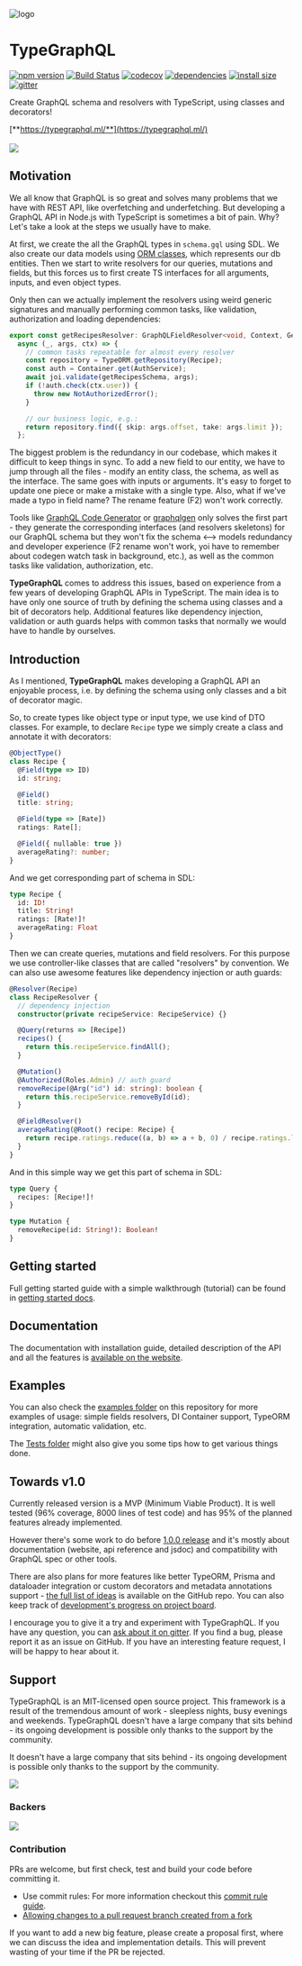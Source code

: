 ![logo](https://github.com/19majkel94/type-graphql/blob/master/logo.png?raw=true)

# TypeGraphQL

[![npm version](https://badge.fury.io/js/type-graphql.svg)](https://badge.fury.io/js/type-graphql)
[![Build Status](https://travis-ci.org/19majkel94/type-graphql.svg?branch=master)](https://travis-ci.org/19majkel94/type-graphql)
[![codecov](https://codecov.io/gh/19majkel94/type-graphql/branch/master/graph/badge.svg)](https://codecov.io/gh/19majkel94/type-graphql)
[![dependencies](https://david-dm.org/19majkel94/type-graphql/status.svg)](https://david-dm.org/19majkel94/type-graphql)
[![install size](https://packagephobia.now.sh/badge?p=type-graphql)](https://packagephobia.now.sh/result?p=type-graphql)
[![gitter](https://badges.gitter.im/type-graphql.svg)](https://gitter.im/type-graphql?utm_source=badge&utm_medium=badge&utm_campaign=pr-badge&utm_content=badge)

Create GraphQL schema and resolvers with TypeScript, using classes and decorators!

[**https://typegraphql.ml/**](https://typegraphql.ml/)
<br>
<br>
[![](https://opencollective.com/typegraphql/donate/button.png?color=white)](https://opencollective.com/typegraphql)

## Motivation

We all know that GraphQL is so great and solves many problems that we have with REST API, like overfetching and underfetching. But developing a GraphQL API in Node.js with TypeScript is sometimes a bit of pain. Why? Let's take a look at the steps we usually have to make.

At first, we create the all the GraphQL types in `schema.gql` using SDL. We also create our data models using [ORM classes](https://github.com/typeorm/typeorm), which represents our db entities. Then we start to write resolvers for our queries, mutations and fields, but this forces us to first create TS interfaces for all arguments, inputs, and even object types.

Only then can we actually implement the resolvers using weird generic signatures and manually performing common tasks, like validation, authorization and loading dependencies:

```ts
export const getRecipesResolver: GraphQLFieldResolver<void, Context, GetRecipesArgs> =
  async (_, args, ctx) => {
    // common tasks repeatable for almost every resolver
    const repository = TypeORM.getRepository(Recipe);
    const auth = Container.get(AuthService);
    await joi.validate(getRecipesSchema, args);
    if (!auth.check(ctx.user)) {
      throw new NotAuthorizedError();
    }

    // our business logic, e.g.:
    return repository.find({ skip: args.offset, take: args.limit });
  };
```

The biggest problem is the redundancy in our codebase, which makes it difficult to keep things in sync. To add a new field to our entity, we have to jump through all the files - modify an entity class, the schema, as well as the interface. The same goes with inputs or arguments. It's easy to forget to update one piece or make a mistake with a single type. Also, what if we've made a typo in field name? The rename feature (F2) won't work correctly.

Tools like [GraphQL Code Generator](https://github.com/dotansimha/graphql-code-generator) or [graphqlgen](https://github.com/prisma/graphqlgen) only solves the first part - they generate the corresponding interfaces (and resolvers skeletons) for our GraphQL schema but they won't fix the schema <--> models redundancy and developer experience (F2 rename won't work, yoi have to remember about codegen watch task in background, etc.), as well as the common tasks like validation, authorization, etc.

**TypeGraphQL** comes to address this issues, based on experience from a few years of developing GraphQL APIs in TypeScript. The main idea is to have only one source of truth by defining the schema using classes and a bit of decorators help. Additional features like dependency injection, validation or auth guards helps with common tasks that normally we would have to handle by ourselves.

## Introduction

As I mentioned, **TypeGraphQL** makes developing a GraphQL API an enjoyable process, i.e. by defining the schema using only classes and a bit of decorator magic.

So, to create types like object type or input type, we use kind of DTO classes.
For example, to declare `Recipe` type we simply create a class and annotate it with decorators:

```ts
@ObjectType()
class Recipe {
  @Field(type => ID)
  id: string;

  @Field()
  title: string;

  @Field(type => [Rate])
  ratings: Rate[];

  @Field({ nullable: true })
  averageRating?: number;
}
```

And we get corresponding part of schema in SDL:

```graphql
type Recipe {
  id: ID!
  title: String!
  ratings: [Rate!]!
  averageRating: Float
}
```

Then we can create queries, mutations and field resolvers. For this purpose we use controller-like classes that are called "resolvers" by convention. We can also use awesome features like dependency injection or auth guards:

```ts
@Resolver(Recipe)
class RecipeResolver {
  // dependency injection
  constructor(private recipeService: RecipeService) {}

  @Query(returns => [Recipe])
  recipes() {
    return this.recipeService.findAll();
  }

  @Mutation()
  @Authorized(Roles.Admin) // auth guard
  removeRecipe(@Arg("id") id: string): boolean {
    return this.recipeService.removeById(id);
  }

  @FieldResolver()
  averageRating(@Root() recipe: Recipe) {
    return recipe.ratings.reduce((a, b) => a + b, 0) / recipe.ratings.length;
  }
}
```

And in this simple way we get this part of schema in SDL:

```graphql
type Query {
  recipes: [Recipe!]!
}

type Mutation {
  removeRecipe(id: String!): Boolean!
}
```

## Getting started

Full getting started guide with a simple walkthrough (tutorial) can be found in [getting started docs](https://typegraphql.ml/docs/getting-started.html).

## Documentation

The documentation with installation guide, detailed description of the API and all the features is [available on the website](https://typegraphql.ml/).

## Examples

You can also check the [examples folder](https://github.com/19majkel94/type-graphql/tree/master/examples) on this repository for more examples of usage: simple fields resolvers, DI Container support, TypeORM integration, automatic validation, etc.

The [Tests folder](https://github.com/19majkel94/type-graphql/tree/master/tests) might also give you some tips how to get various things done.

## Towards v1.0

Currently released version is a MVP (Minimum Viable Product). It is well tested (96% coverage, 8000 lines of test code) and has 95% of the planned features already implemented.

However there's some work to do before [1.0.0 release](https://github.com/19majkel94/type-graphql/milestone/3) and it's mostly about documentation (website, api reference and jsdoc) and compatibility with GraphQL spec or other tools.

There are also plans for more features like better TypeORM, Prisma and dataloader integration or custom decorators and metadata annotations support - [the full list of ideas](https://github.com/19majkel94/type-graphql/issues?q=is%3Aissue+is%3Aopen+label%3A"Enhancement+%3Anew%3A") is available on the GitHub repo. You can also keep track of [development's progress on project board](https://github.com/19majkel94/type-graphql/projects/1).

I encourage you to give it a try and experiment with TypeGraphQL. If you have any question, you can [ask about it on gitter](https://gitter.im/type-graphql/Lobby). If you find a bug, please report it as an issue on GitHub. If you have an interesting feature request, I will be happy to hear about it.

## Support

TypeGraphQL is an MIT-licensed open source project. This framework is a result of the tremendous amount of work - sleepless nights, busy evenings and weekends. TypeGraphQL doesn't have a large company that sits behind - its ongoing development is possible only thanks to the support by the community.

It doesn't have a large company that sits behind - its ongoing development is possible only thanks to the support by the community.

[![](https://opencollective.com/typegraphql/donate/button.png?color=blue)](https://opencollective.com/typegraphql)

### Backers

[![](https://opencollective.com/typegraphql/backers.svg?width=890)](https://opencollective.com/typegraphql/donate)

### Contribution

PRs are welcome, but first check, test and build your code before committing it.

- Use commit rules: For more information checkout this [commit rule guide](https://gist.github.com/stephenparish/9941e89d80e2bc58a153).
- [Allowing changes to a pull request branch created from a fork](https://help.github.com/articles/allowing-changes-to-a-pull-request-branch-created-from-a-fork/)

If you want to add a new big feature, please create a proposal first, where we can discuss the idea and implementation details. This will prevent wasting of your time if the PR be rejected.

